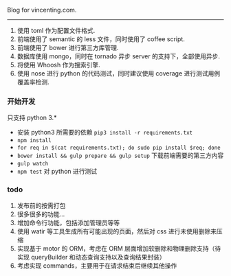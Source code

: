 Blog for vincenting.com.

- - -

1. 使用 toml 作为配置文件格式.
2. 前端使用了 semantic 的 less 文件，同时使用了 coffee script.
3. 前端使用了 bower 进行第三方库管理.
3. 数据库使用 mongo，同时在 tornado 异步 server 的支持下，全部使用异步.
4. 将使用 Whoosh 作为搜索引擎.
5. 使用 nose 进行 python 的代码测试，同时建议使用 coverage 进行测试用例覆盖率检测.

### 开始开发

只支持 python 3.*

* 安装 python3 所需要的依赖 `pip3 install -r requirements.txt`
* `npm install`
* `for req in $(cat requirements.txt); do sudo pip install $req; done`
* `bower install && gulp prepare && gulp setup` 下载前端需要的第三方内容
* `gulp watch`
* `npm test` 对 python 进行测试

### todo

1. 发布前的按需打包
2. 很多很多的功能...
3. 增加命令行功能，包括添加管理员等等
4. 使用 watir 等工具生成所有可能出现的页面，然后对 css 进行未使用删除来压缩
5. 实现基于 motor 的 ORM，考虑在 ORM 层面增加软删除和物理删除支持（待实现 queryBuilder 和动态查询支持以及查询结果封装）
6. 考虑实现 commands，主要用于在请求结束后继续其他操作
